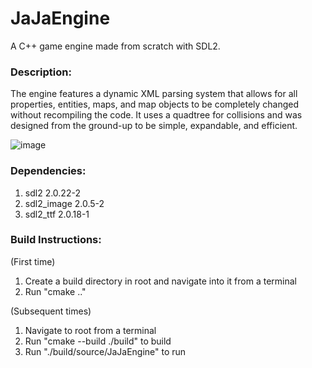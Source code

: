 # JaJaEngine
A C++ game engine made from scratch with SDL2.

### Description:
The engine features a dynamic XML parsing system that allows for all properties, entities, maps, and map objects to be completely changed without recompiling the code. It uses a quadtree for collisions and was designed from the ground-up to be simple, expandable, and efficient.

![image](https://user-images.githubusercontent.com/52947350/174325602-c990e17c-2873-47ce-b816-d45ab52d87d0.png)

### Dependencies:
1. sdl2       2.0.22-2
2. sdl2_image 2.0.5-2
3. sdl2_ttf   2.0.18-1

### Build Instructions:
(First time)
1. Create a build directory in root and navigate into it from a terminal
2. Run "cmake .."

(Subsequent times)
1. Navigate to root from a terminal
2. Run "cmake --build ./build"     to build
3. Run "./build/source/JaJaEngine" to run